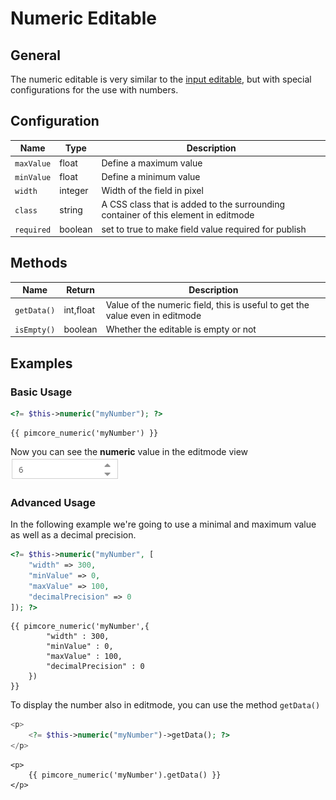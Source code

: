 # Numeric Editable

## General
The numeric editable is very similar to the [input editable](./16_Input.md), but with special configurations for the use with numbers.

## Configuration

| Name       | Type    | Description                                                                        |
|------------|---------|------------------------------------------------------------------------------------|
| `maxValue` | float   | Define a maximum value                                                             |
| `minValue` | float   | Define a minimum value                                                             |
| `width`    | integer | Width of the field in pixel                                                        |
| `class`    | string  | A CSS class that is added to the surrounding container of this element in editmode |
| `required` | boolean | set to true to make field value required for publish                       |

## Methods

| Name        | Return      | Description                                                                  |
|-------------|-------------|------------------------------------------------------------------------------|
| `getData()` | int,float   | Value of the numeric field, this is useful to get the value even in editmode |
| `isEmpty()` | boolean     | Whether the editable is empty or not                                         |

## Examples

### Basic Usage

<div class="code-section">

```php
<?= $this->numeric("myNumber"); ?>
```

```twig
{{ pimcore_numeric('myNumber') }}
```

</div>

Now you can see the **numeric** value in the editmode view 
![Numeric input - editmode](../../img/editables_numeric_simple_editmode.png)

### Advanced Usage

In the following example we're going to use a minimal and maximum value as well as a decimal precision. 

<div class="code-section">

```php
<?= $this->numeric("myNumber", [
    "width" => 300,
    "minValue" => 0,
    "maxValue" => 100,
    "decimalPrecision" => 0
]); ?>
```

```twig
{{ pimcore_numeric('myNumber',{
		"width" : 300,
		"minValue" : 0,
		"maxValue" : 100,
		"decimalPrecision" : 0
	}) 
}}
```

</div>

To display the number also in editmode, you can use the method `getData()`

<div class="code-section">

```php
<p>
    <?= $this->numeric("myNumber")->getData(); ?>
</p>
```

```twig
<p>
    {{ pimcore_numeric('myNumber').getData() }}
</p>
```

</div>
